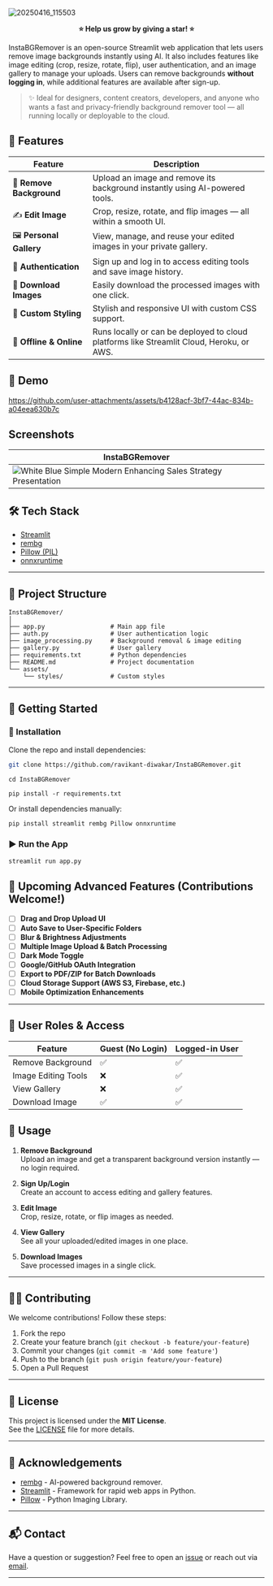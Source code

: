 ![20250416_115503](https://github.com/user-attachments/assets/0fb7af9d-3cc4-44c4-8bad-245749b51f9e)

<p align="center"><strong>⭐️ Help us grow by giving a star! ⭐️</strong></p>

InstaBGRemover is an open-source Streamlit web application that lets users remove image backgrounds instantly using AI. It also includes features like image editing (crop, resize, rotate, flip), user authentication, and an image gallery to manage your uploads. Users can remove backgrounds **without logging in**, while additional features are available after sign-up.

> ✨ Ideal for designers, content creators, developers, and anyone who wants a fast and privacy-friendly background remover tool — all running locally or deployable to the cloud.

## 🚀 Features

| Feature                  | Description |
|--------------------------|-------------|
| 🧼 **Remove Background** | Upload an image and remove its background instantly using AI-powered tools. |
| ✍️ **Edit Image**        | Crop, resize, rotate, and flip images — all within a smooth UI. |
| 🖼️ **Personal Gallery** | View, manage, and reuse your edited images in your private gallery. |
| 🔐 **Authentication**    | Sign up and log in to access editing tools and save image history. |
| 💾 **Download Images**  | Easily download the processed images with one click. |
| 🎨 **Custom Styling**    | Stylish and responsive UI with custom CSS support. |
| 📂 **Offline & Online** | Runs locally or can be deployed to cloud platforms like Streamlit Cloud, Heroku, or AWS. |

## 📸 Demo
 https://github.com/user-attachments/assets/b4128acf-3bf7-44ac-834b-a04eea630b7c 

## Screenshots
| InstaBGRemover |
| -------------- |
| ![White Blue Simple Modern Enhancing Sales Strategy Presentation](https://github.com/user-attachments/assets/c9c2b411-3b8a-4673-ab48-cb54a4bc05ee) |

## 🛠️ Tech Stack

- [Streamlit](https://streamlit.io/)
- [rembg](https://github.com/danielgatis/rembg)
- [Pillow (PIL)](https://pillow.readthedocs.io/)
- [onnxruntime](https://onnxruntime.ai/)

---

## 📁 Project Structure

```
InstaBGRemover/
│
├── app.py                  # Main app file
├── auth.py                 # User authentication logic
├── image_processing.py     # Background removal & image editing
├── gallery.py              # User gallery
├── requirements.txt        # Python dependencies
├── README.md               # Project documentation
└── assets/
    └── styles/             # Custom styles
```

---

## 🚀 Getting Started

### 🔧 Installation

Clone the repo and install dependencies:

```bash
git clone https://github.com/ravikant-diwakar/InstaBGRemover.git
```
```
cd InstaBGRemover
```
```
pip install -r requirements.txt
```

Or install dependencies manually:

```bash
pip install streamlit rembg Pillow onnxruntime
```

### ▶️ Run the App

```bash
streamlit run app.py
```

## 🧪 Upcoming Advanced Features (Contributions Welcome!)

- [ ] **Drag and Drop Upload UI**
- [ ] **Auto Save to User-Specific Folders**
- [ ] **Blur & Brightness Adjustments**
- [ ] **Multiple Image Upload & Batch Processing**
- [ ] **Dark Mode Toggle**
- [ ] **Google/GitHub OAuth Integration**
- [ ] **Export to PDF/ZIP for Batch Downloads**
- [ ] **Cloud Storage Support (AWS S3, Firebase, etc.)**
- [ ] **Mobile Optimization Enhancements**

---

## 👤 User Roles & Access

| Feature              | Guest (No Login) | Logged-in User |
|----------------------|------------------|-----------------|
| Remove Background    | ✅               | ✅              |
| Image Editing Tools  | ❌               | ✅              |
| View Gallery         | ❌               | ✅              |
| Download Image       | ✅               | ✅              |


## 🔐 Usage

1. **Remove Background**  
   Upload an image and get a transparent background version instantly — no login required.

2. **Sign Up/Login**  
   Create an account to access editing and gallery features.

3. **Edit Image**  
   Crop, resize, rotate, or flip images as needed.

4. **View Gallery**  
   See all your uploaded/edited images in one place.

5. **Download Images**  
   Save processed images in a single click.

---

## 🧑‍💻 Contributing

We welcome contributions! Follow these steps:

1. Fork the repo
2. Create your feature branch (`git checkout -b feature/your-feature`)
3. Commit your changes (`git commit -m 'Add some feature'`)
4. Push to the branch (`git push origin feature/your-feature`)
5. Open a Pull Request

---

## 📝 License

This project is licensed under the **MIT License**.  
See the [LICENSE](LICENSE) file for more details.

---

## 🌟 Acknowledgements

- [rembg](https://github.com/danielgatis/rembg) - AI-powered background remover.
- [Streamlit](https://streamlit.io/) - Framework for rapid web apps in Python.
- [Pillow](https://python-pillow.org/) - Python Imaging Library.

---

## 📬 Contact

Have a question or suggestion? Feel free to open an [issue](https://github.com/ravikant-diwakar/InstaBGRemover/issues) or reach out via [email](mailto:youremail@example.com).

---



